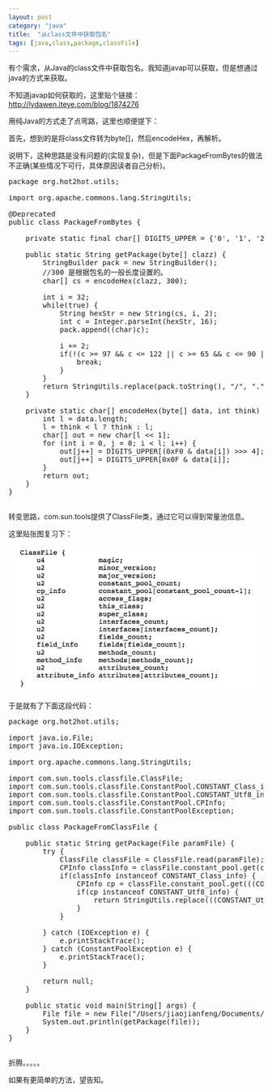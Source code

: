 ```yaml
---
layout: post
category: "java"
title:  "从class文件中获取包名"
tags: [java,class,package,classFile]
---
```


有个需求，从Java的class文件中获取包名。我知道javap可以获取，但是想通过java的方式来获取。

不知道javap如何获取的，这里贴个链接：http://lydawen.iteye.com/blog/1874276 

用纯Java的方式走了点弯路，这里也顺便提下：

首先，想到的是将class文件转为byte[]，然后encodeHex，再解析。

说明下，这种思路是没有问题的(实现复杂)，但是下面PackageFromBytes的做法不正确(某些情况下可行，具体原因读者自己分析)。

<pre class="prettyPrint">
package org.hot2hot.utils;

import org.apache.commons.lang.StringUtils;

@Deprecated
public class PackageFromBytes {
	
	private static final char[] DIGITS_UPPER = {'0', '1', '2', '3', '4', '5', '6', '7', '8', '9', 'A', 'B', 'C', 'D', 'E', 'F'};

	public static String getPackage(byte[] clazz) {
		StringBuilder pack = new StringBuilder();
		//300 是根据包名的一般长度设置的。
		char[] cs = encodeHex(clazz, 300);
		
		int i = 32;
		while(true) {
			String hexStr = new String(cs, i, 2);
			int c = Integer.parseInt(hexStr, 16);
			pack.append((char)c);
			
			i += 2;
			if(!(c >= 97 && c <= 122 || c >= 65 && c <= 90 || c == 47 || c>= 48 && c <=57 || c == 36)) {
				break;
			}
		}
		return StringUtils.replace(pack.toString(), "/", ".");
	}
	
	private static char[] encodeHex(byte[] data, int think) {
		int l = data.length;
		l = think < l ? think : l;
		char[] out = new char[l << 1];
		for (int i = 0, j = 0; i < l; i++) {
			out[j++] = DIGITS_UPPER[(0xF0 & data[i]) >>> 4];
			out[j++] = DIGITS_UPPER[0x0F & data[i]];
		}
		return out;
	}
}

</pre>

转变思路，com.sun.tools提供了ClassFile类，通过它可以得到常量池信息。

这里贴张图复习下：

![hello](/img/class-package.png) 

于是就有了下面这段代码：

<pre class="prettyPrint">
package org.hot2hot.utils;

import java.io.File;
import java.io.IOException;

import org.apache.commons.lang.StringUtils;

import com.sun.tools.classfile.ClassFile;
import com.sun.tools.classfile.ConstantPool.CONSTANT_Class_info;
import com.sun.tools.classfile.ConstantPool.CONSTANT_Utf8_info;
import com.sun.tools.classfile.ConstantPool.CPInfo;
import com.sun.tools.classfile.ConstantPoolException;

public class PackageFromClassFile {

	public static String getPackage(File paramFile) {
		try {
			ClassFile classFile = ClassFile.read(paramFile);
			CPInfo classInfo = classFile.constant_pool.get(classFile.this_class);
			if(classInfo instanceof CONSTANT_Class_info) {
				CPInfo cp = classFile.constant_pool.get(((CONSTANT_Class_info) classInfo).name_index);
				if(cp instanceof CONSTANT_Utf8_info) {
					return StringUtils.replace(((CONSTANT_Utf8_info)cp).value, "/", ".");
				}
			}
			
		} catch (IOException e) {
			e.printStackTrace();
		} catch (ConstantPoolException e) {
			e.printStackTrace();
		}
		
		return null;
	}
	
	public static void main(String[] args) {
		File file = new File("/Users/jiaojianfeng/Documents/empleyment/clazz/A.class");
		System.out.println(getPackage(file));
	}
}

</pre>

折腾。。。。。

如果有更简单的方法，望告知。


